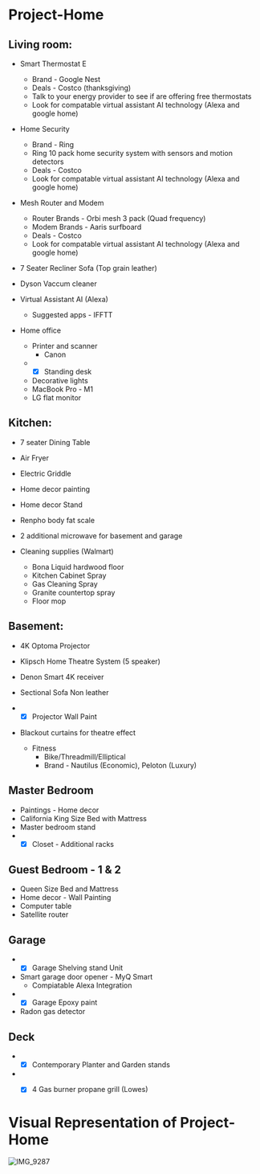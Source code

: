 # Project-Home

## Living room:

* Smart Thermostat E
  * Brand - Google Nest 
  * Deals - Costco (thanksgiving)
  * Talk to your energy provider to see if are offering free thermostats
  * Look for compatable virtual assistant AI technology (Alexa and google home)

* Home Security 
  * Brand - Ring
  * Ring 10 pack home security system with sensors and motion detectors
  * Deals - Costco
  * Look for compatable virtual assistant AI technology (Alexa and google home)


* Mesh Router and Modem
  * Router Brands - Orbi mesh 3 pack (Quad frequency)
  * Modem Brands - Aaris surfboard
  * Deals - Costco  
  * Look for compatable virtual assistant AI technology (Alexa and google home)
 
* 7 Seater Recliner Sofa (Top grain leather)
* Dyson Vaccum cleaner

* Virtual Assistant AI (Alexa)
  * Suggested apps - IFFTT

* Home office
  * Printer and scanner
    * Canon 
  * - [x] Standing desk
  * Decorative lights
  * MacBook Pro - M1
  * LG flat monitor

## Kitchen:

* 7 seater Dining Table

* Air Fryer
* Electric Griddle
* Home decor painting
* Home decor Stand
* Renpho body fat scale
* 2 additional microwave for basement and garage

* Cleaning supplies (Walmart)
  * Bona Liquid hardwood floor
  * Kitchen Cabinet Spray
  * Gas Cleaning Spray 
  * Granite countertop spray
  * Floor mop

## Basement:
  * 4K Optoma Projector
  * Klipsch Home Theatre System (5 speaker)
  * Denon Smart 4K receiver
  * Sectional Sofa Non leather
  * - [x] Projector Wall Paint
  * Blackout curtains for theatre effect
  
    * Fitness
      * Bike/Threadmill/Elliptical
      * Brand - Nautilus (Economic), Peloton (Luxury)

## Master Bedroom
  * Paintings - Home decor
  * California King Size Bed with Mattress
  * Master bedroom stand
  * - [x] Closet - Additional racks

## Guest Bedroom - 1 & 2
  * Queen Size Bed and Mattress
  * Home decor - Wall Painting
  * Computer table
  * Satellite router

## Garage
  * - [x] Garage Shelving stand Unit
  * Smart garage door opener - MyQ Smart
    * Compiatable Alexa Integration
  * - [x] Garage Epoxy paint 
  * Radon gas detector

## Deck
  * - [x] Contemporary Planter and Garden stands
  * - [x] 4 Gas burner propane grill (Lowes)
 
 
# Visual Representation of Project-Home

![IMG_9287](https://user-images.githubusercontent.com/28268421/114875825-afe6ea00-9dcb-11eb-9a5c-01a91dca59b6.jpg)
